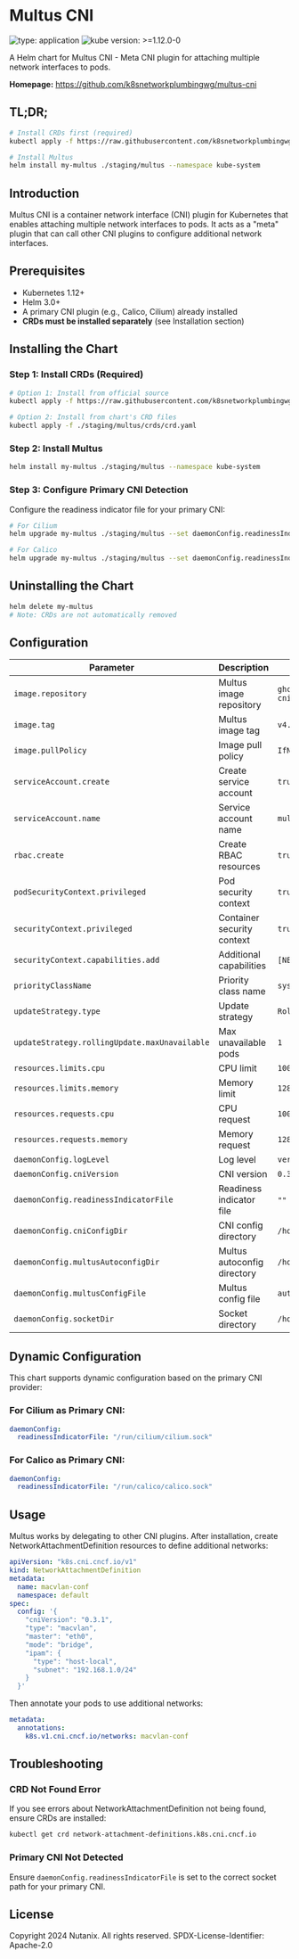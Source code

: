 # Multus CNI

![type: application](https://img.shields.io/badge/type-application-informational?style=flat-square) ![kube version: >=1.12.0-0](https://img.shields.io/badge/kube%20version->=1.12.0--0-informational?style=flat-square)

A Helm chart for Multus CNI - Meta CNI plugin for attaching multiple network interfaces to pods.

**Homepage:** <https://github.com/k8snetworkplumbingwg/multus-cni>

## TL;DR;

```bash
# Install CRDs first (required)
kubectl apply -f https://raw.githubusercontent.com/k8snetworkplumbingwg/multus-cni/master/deployments/multus-daemonset-thick.yml

# Install Multus
helm install my-multus ./staging/multus --namespace kube-system
```

## Introduction

Multus CNI is a container network interface (CNI) plugin for Kubernetes that enables attaching multiple network interfaces to pods. It acts as a "meta" plugin that can call other CNI plugins to configure additional network interfaces.

## Prerequisites

- Kubernetes 1.12+
- Helm 3.0+
- A primary CNI plugin (e.g., Calico, Cilium) already installed
- **CRDs must be installed separately** (see Installation section)

## Installing the Chart

### Step 1: Install CRDs (Required)

```bash
# Option 1: Install from official source
kubectl apply -f https://raw.githubusercontent.com/k8snetworkplumbingwg/multus-cni/master/deployments/multus-daemonset-thick.yml

# Option 2: Install from chart's CRD files
kubectl apply -f ./staging/multus/crds/crd.yaml
```

### Step 2: Install Multus

```bash
helm install my-multus ./staging/multus --namespace kube-system
```

### Step 3: Configure Primary CNI Detection

Configure the readiness indicator file for your primary CNI:

```bash
# For Cilium
helm upgrade my-multus ./staging/multus --set daemonConfig.readinessIndicatorFile="/run/cilium/cilium.sock"

# For Calico
helm upgrade my-multus ./staging/multus --set daemonConfig.readinessIndicatorFile="/run/calico/calico.sock"
```

## Uninstalling the Chart

```bash
helm delete my-multus
# Note: CRDs are not automatically removed
```

## Configuration

| Parameter | Description | Default |
|-----------|-------------|---------|
| `image.repository` | Multus image repository | `ghcr.io/k8snetworkplumbingwg/multus-cni` |
| `image.tag` | Multus image tag | `v4.2.2-thick` |
| `image.pullPolicy` | Image pull policy | `IfNotPresent` |
| `serviceAccount.create` | Create service account | `true` |
| `serviceAccount.name` | Service account name | `multus` |
| `rbac.create` | Create RBAC resources | `true` |
| `podSecurityContext.privileged` | Pod security context | `true` |
| `securityContext.privileged` | Container security context | `true` |
| `securityContext.capabilities.add` | Additional capabilities | `[NET_ADMIN, SYS_ADMIN]` |
| `priorityClassName` | Priority class name | `system-node-critical` |
| `updateStrategy.type` | Update strategy | `RollingUpdate` |
| `updateStrategy.rollingUpdate.maxUnavailable` | Max unavailable pods | `1` |
| `resources.limits.cpu` | CPU limit | `100m` |
| `resources.limits.memory` | Memory limit | `128Mi` |
| `resources.requests.cpu` | CPU request | `100m` |
| `resources.requests.memory` | Memory request | `128Mi` |
| `daemonConfig.logLevel` | Log level | `verbose` |
| `daemonConfig.cniVersion` | CNI version | `0.3.1` |
| `daemonConfig.readinessIndicatorFile` | Readiness indicator file | `""` (must be set) |
| `daemonConfig.cniConfigDir` | CNI config directory | `/host/etc/cni/net.d` |
| `daemonConfig.multusAutoconfigDir` | Multus autoconfig directory | `/host/etc/cni/net.d` |
| `daemonConfig.multusConfigFile` | Multus config file | `auto` |
| `daemonConfig.socketDir` | Socket directory | `/host/run/multus/` |

## Dynamic Configuration

This chart supports dynamic configuration based on the primary CNI provider:

### For Cilium as Primary CNI:
```yaml
daemonConfig:
  readinessIndicatorFile: "/run/cilium/cilium.sock"
```

### For Calico as Primary CNI:
```yaml
daemonConfig:
  readinessIndicatorFile: "/run/calico/calico.sock"
```

## Usage

Multus works by delegating to other CNI plugins. After installation, create NetworkAttachmentDefinition resources to define additional networks:

```yaml
apiVersion: "k8s.cni.cncf.io/v1"
kind: NetworkAttachmentDefinition
metadata:
  name: macvlan-conf
  namespace: default
spec:
  config: '{
    "cniVersion": "0.3.1",
    "type": "macvlan",
    "master": "eth0",
    "mode": "bridge",
    "ipam": {
      "type": "host-local",
      "subnet": "192.168.1.0/24"
    }
  }'
```

Then annotate your pods to use additional networks:
```yaml
metadata:
  annotations:
    k8s.v1.cni.cncf.io/networks: macvlan-conf
```

## Troubleshooting

### CRD Not Found Error
If you see errors about NetworkAttachmentDefinition not being found, ensure CRDs are installed:
```bash
kubectl get crd network-attachment-definitions.k8s.cni.cncf.io
```

### Primary CNI Not Detected
Ensure `daemonConfig.readinessIndicatorFile` is set to the correct socket path for your primary CNI.

## License

Copyright 2024 Nutanix. All rights reserved.
SPDX-License-Identifier: Apache-2.0
